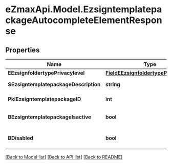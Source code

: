 
# eZmaxApi.Model.EzsigntemplatepackageAutocompleteElementResponse

## Properties

Name | Type | Description | Notes
------------ | ------------- | ------------- | -------------
**EEzsignfoldertypePrivacylevel** | [**FieldEEzsignfoldertypePrivacylevel**](FieldEEzsignfoldertypePrivacylevel.md) |  | 
**SEzsigntemplatepackageDescription** | **string** | The description of the Ezsigntemplatepackage | 
**PkiEzsigntemplatepackageID** | **int** | The unique ID of the Ezsigntemplatepackage | 
**BEzsigntemplatepackageIsactive** | **bool** | Whether the Ezsigntemplatepackage is active or not | 
**BDisabled** | **bool** | Indicates if the element is disabled in the context | 

[[Back to Model list]](../README.md#documentation-for-models)
[[Back to API list]](../README.md#documentation-for-api-endpoints)
[[Back to README]](../README.md)

